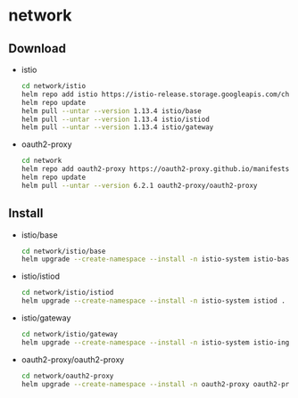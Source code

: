 # network

## Download

- istio

    ```sh
    cd network/istio
    helm repo add istio https://istio-release.storage.googleapis.com/charts
    helm repo update
    helm pull --untar --version 1.13.4 istio/base
    helm pull --untar --version 1.13.4 istio/istiod
    helm pull --untar --version 1.13.4 istio/gateway
    ```

- oauth2-proxy

    ```sh
    cd network
    helm repo add oauth2-proxy https://oauth2-proxy.github.io/manifests
    helm repo update
    helm pull --untar --version 6.2.1 oauth2-proxy/oauth2-proxy
    ```

<!-- 
- kiali

    ```sh
    cd network/kiali-operator
    helm repo add kiali https://kiali.org/helm-charts
    helm repo update
    helm pull --untar --version 1.51.0 kiali/kiali-operator
    ``` 
-->

## Install

- istio/base

    ```sh
    cd network/istio/base
    helm upgrade --create-namespace --install -n istio-system istio-base . -f my-values.yaml
    ```

- istio/istiod

    ```sh
    cd network/istio/istiod
    helm upgrade --create-namespace --install -n istio-system istiod . -f my-values.yaml
    ```

- istio/gateway

    ```sh
    cd network/istio/gateway
    helm upgrade --create-namespace --install -n istio-system istio-ingress . -f my-values.yaml
    ```

- oauth2-proxy/oauth2-proxy

    ```sh
    cd network/oauth2-proxy
    helm upgrade --create-namespace --install -n oauth2-proxy oauth2-proxy . -f my-values.yaml
    ```

<!-- 
- kiali/kiali-operator

    ```sh
    cd network/istio/kiali-operator
    helm upgrade --create-namespace --install -n istio-system kiali-operator . -f my-values.yaml
    ``` 
-->
